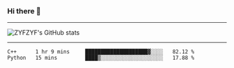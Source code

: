 ### Hi there 👋

-------

<!--

- 🔭 I’m currently working on ...
- 🌱 I’m currently learning Rust
- 👯 I’m looking to collaborate on ...
- 🤔 I’m looking for help with ...
- 💬 Ask me about ...
- 📫 How to reach me: ...
- 😄 Pronouns: ...
- ⚡ Fun fact: ...

-------
-->

![ZYFZYF's GitHub stats](https://github-readme-stats.vercel.app/api?username=ZYFZYF)


-------

<!--START_SECTION:waka-->

```text
C++      1 hr 9 mins     ████████████████████▓░░░░   82.12 %
Python   15 mins         ████▒░░░░░░░░░░░░░░░░░░░░   17.88 %
```

<!--END_SECTION:waka-->


